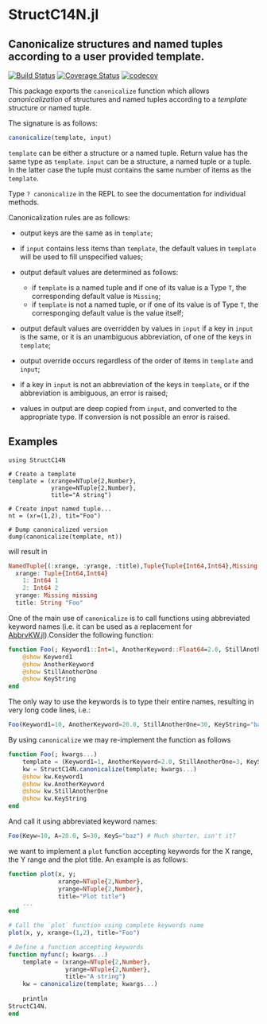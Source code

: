 # StructC14N.jl

## Canonicalize structures and named tuples according to a user provided template.

[![Build Status](https://travis-ci.org/gcalderone/StructC14N.jl.svg?branch=master)](https://travis-ci.org/gcalderone/StructC14N.jl)
[![Coverage Status](https://coveralls.io/repos/github/gcalderone/StructC14N.jl/badge.svg?branch=master)](https://coveralls.io/github/gcalderone/StructC14N.jl?branch=master)
[![codecov](https://codecov.io/gh/gcalderone/StructC14N.jl/branch/master/graph/badge.svg)](https://codecov.io/gh/gcalderone/StructC14N.jl)


This package exports the `canonicalize` function which allows
*canonicalization* of structures and named tuples according to a
*template* structure or named tuple.

The signature is as follows:
```julia
canonicalize(template, input)
```
`template` can be either a structure or a named tuple.  Return value
has the same type as `template`.  `input` can be a structure, a named
tuple or a tuple.  In the latter case the tuple must contains the same
number of items as the `template`.

Type `? canonicalize` in the REPL to see the documentation for individual methods.

Canonicalization rules are as follows:
- output keys are the same as in `template`;

- if `input` contains less items than `template`, the default values
  in `template` will be used to fill unspecified values;

- output default values are determined as follows:
  - if `template` is a named tuple and if one of its value is a Type `T`, the
    corresponding default value is `Missing`;
  - if `template` is not a named tuple, or if one of its value is of Type `T`, the
    corresponging default value is the value itself;
	
- output default values are overridden by values in `input` if a key
  in `input` is the same, or it is an unambiguous abbreviation, of one
  of the keys in `template`;

- output override occurs regardless of the order of items in
  `template` and `input`;

- if a key in `input` is not an abbreviation of the keys in `template`,
  or if the abbreviation is ambiguous, an error is raised;

- values in output are deep copied from `input`, and converted to the
  appropriate type.  If conversion is not possible an error is raised.
  
  
## Examples

```
using StructC14N

# Create a template
template = (xrange=NTuple{2,Number},
            yrange=NTuple{2,Number},
            title="A string")

# Create input named tuple...
nt = (xr=(1,2), tit="Foo")

# Dump canonicalized version
dump(canonicalize(template, nt))
```

will result in
```julia
NamedTuple{(:xrange, :yrange, :title),Tuple{Tuple{Int64,Int64},Missing,String}}
  xrange: Tuple{Int64,Int64}
    1: Int64 1
    2: Int64 2
  yrange: Missing missing
  title: String "Foo"
```


One of the main use of `canonicalize` is to call functions using
abbreviated keyword names (i.e. it can be used as a replacement for
[AbbrvKW.jl](https://github.com/gcalderone/AbbrvKW.jl)).Consider the
following function:
``` julia
function Foo(; Keyword1::Int=1, AnotherKeyword::Float64=2.0, StillAnotherOne=3, KeyString::String="bar")
    @show Keyword1
    @show AnotherKeyword
    @show StillAnotherOne
    @show KeyString
end
```
The only way to use the keywords is to type their entire names,
resulting in very long code lines, i.e.:
``` julia
Foo(Keyword1=10, AnotherKeyword=20.0, StillAnotherOne=30, KeyString="baz")
```

By using `canonicalize` we may re-implement the function as follows
```julia
function Foo(; kwargs...)
	template = (Keyword1=1, AnotherKeyword=2.0, StillAnotherOne=3, KeyString="bar")
    kw = StructC14N.canonicalize(template; kwargs...)
    @show kw.Keyword1
    @show kw.AnotherKeyword
    @show kw.StillAnotherOne
    @show kw.KeyString
end
```
And call it using abbreviated keyword names:
```julia
Foo(Keyw=10, A=20.0, S=30, KeyS="baz") # Much shorter, isn't it?
```










we want to
implement a `plot` function accepting keywords for the X range, the Y
range and the plot title.  An example is as follows:
```julia
function plot(x, y; 
              xrange=NTuple{2,Number},
              yrange=NTuple{2,Number},
              title="Plot title")
	...
end

# Call the `plot` function using complete keywords name
plot(x, y, xrange=(1,2), title="Foo")
```


```julia
# Define a function accepting keywords
function myfunc(; kwargs...)
    template = (xrange=NTuple{2,Number},
                yrange=NTuple{2,Number},
                title="A string")
	kw = canonicalize(template; kwargs...)
	
	println
StructC14N.
end

```

